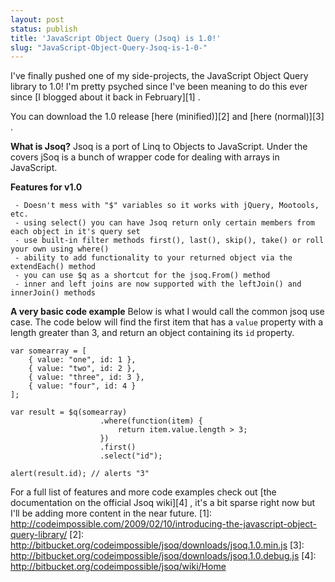 ```yaml
---
layout: post
status: publish
title: 'JavaScript Object Query (Jsoq) is 1.0!'
slug: "JavaScript-Object-Query-Jsoq-is-1-0-"
---
```

I've finally pushed one of my side-projects, the JavaScript Object Query library to 1.0! I'm pretty psyched since I've been meaning to do this ever since [I blogged about it back in February][1] .

You can download the 1.0 release [here (minified)][2]  and [here (normal)][3] .

**What is Jsoq?**
Jsoq is a port of Linq to Objects to JavaScript. Under the covers jSoq is a bunch of wrapper code for dealing with arrays in JavaScript.

**Features for v1.0**

     - Doesn't mess with "$" variables so it works with jQuery, Mootools, etc.
     - using select() you can have Jsoq return only certain members from each object in it's query set
     - use built-in filter methods first(), last(), skip(), take() or roll your own using where()
     - ability to add functionality to your returned object via the extendEach() method
     - you can use $q as a shortcut for the jsoq.From() method
     - inner and left joins are now supported with the leftJoin() and innerJoin() methods

**A very basic code example**
Below is what I would call the common jsoq use case. The code below will find the first item that has a `value` property with a length greater than 3, and return an object containing its `id` property.

    var somearray = [
        { value: "one", id: 1 }, 
        { value: "two", id: 2 }, 
        { value: "three", id: 3 }, 
        { value: "four", id: 4 }
    ];
    
    var result = $q(somearray)
                        .where(function(item) {
                            return item.value.length > 3;
                        })
                        .first()
                        .select("id");
    
    alert(result.id); // alerts "3"

For a full list of features and more code examples check out [the documentation on the official Jsoq wiki][4] , it's a bit sparse right now but I'll be adding more content in the near future.
  [1]: http://codeimpossible.com/2009/02/10/introducing-the-javascript-object-query-library/
  [2]: http://bitbucket.org/codeimpossible/jsoq/downloads/jsoq.1.0.min.js
  [3]: http://bitbucket.org/codeimpossible/jsoq/downloads/jsoq.1.0.debug.js
  [4]: http://bitbucket.org/codeimpossible/jsoq/wiki/Home
